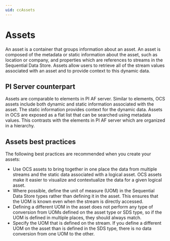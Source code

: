 ```yaml
---
uid: ccAssets
---
```

# Assets

An asset is a container that groups information about an asset. An asset is composed of the metadata or static information about the asset, such as location or company, and properties which are references to streams in the Sequential Data Store. Assets allow users to retrieve all of the stream values associated with an asset and to provide context to this dynamic data. 

## PI Server counterpart

Assets are comparable to elements in PI AF server. Similar to elements, OCS assets include both dynamic and static information associated with the asset. The static information provides context for the dynamic data. Assets in OCS are exposed as a flat list that can be searched using metadata values. This contrasts with the elements in PI AF server which are organized in a hierarchy.

## Assets best practices

The following best practices are recommended when you create your assets:

- Use OCS assets to bring together in one place the data from multiple streams and the static data associated with a logical asset. OCS assets make it easier to visualize and contextualize the data for a given logical asset.
- Where possible, define the unit of measure (UOM) in the Sequential Data Store types rather than defining it in the asset. This ensures that the UOM is known even when the stream is directly accessed. <!-- What does this mean? Will users know what this means? -->
- <!-- Doug said --> Defining a different UOM in the asset does not perform any type of conversion from UOMs defined on the asset type or SDS type, so if the UOM is defined in multiple places, they should always match.
- <!-- Is this what you mean? --> Specify the UOM that is defined on the stream.  If you define a different UOM on the asset than is defined in the SDS type, there is no data conversion from one UOM to the other. <!-- Does this mean that the value remains the same. For example, if the UOM was "feet" and the value was 12, if you change the UOM to "yards," it will appear as 12 yards, not 4 yards. -->

